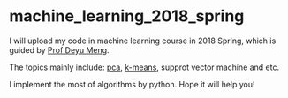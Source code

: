 # machine_learning_2018_spring
I will upload my code in machine learning course in 2018 Spring, which is guided by [Prof Deyu Meng](http://gr.xjtu.edu.cn/web/dymeng).

The topics mainly include: [pca](https://github.com/liziniu/machine_learning_2018_spring/tree/master/pca), [k-means](https://github.com/liziniu/machine_learning_2018_spring/tree/master/k-means), supprot vector machine and etc.

I implement the most of algorithms by python. Hope it will help you!
